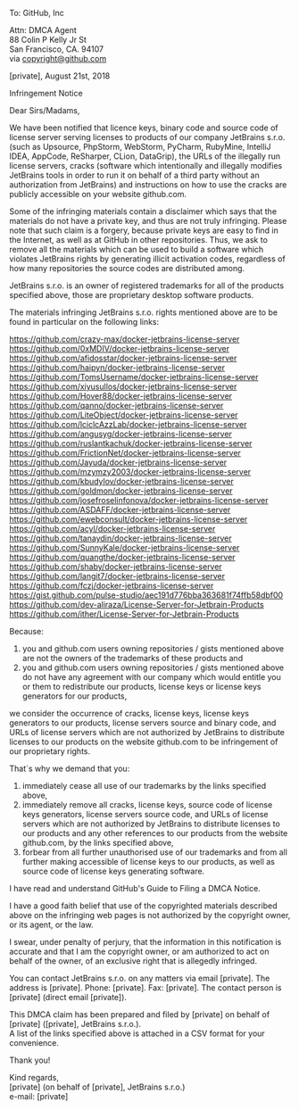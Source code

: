 To: GitHub, Inc

Attn: DMCA Agent  
88 Colin P Kelly Jr St  
San Francisco, CA. 94107  
via copyright@github.com

[private], August 21st, 2018 

Infringement Notice

Dear Sirs/Madams,

We have been notified that licence keys, binary code and source code of license server serving
licenses to products of our company JetBrains s.r.o. (such as
Upsource, PhpStorm, WebStorm, PyCharm, RubyMine, IntelliJ IDEA, AppCode, ReSharper, CLion,
DataGrip), the URLs of the illegally run license servers,
cracks (software which intentionally and illegally modifies JetBrains tools in order to run it on
behalf of a third party without an authorization from JetBrains)
and instructions on how to use the cracks are publicly accessible on your website github.com.

Some of the infringing materials contain a disclaimer which says that the materials do not have a
private key, and thus are not truly infringing. Please note that such claim is a forgery, because
private keys are easy to find in the Internet, as well as at GitHub in other repositories. Thus, we
ask to remove all the materials which can be used to build a software which violates JetBrains
rights by generating illicit activation codes, regardless of how many repositories the source codes
are distributed among.

JetBrains s.r.o. is an owner of registered trademarks for all of the products specified above, those
are proprietary desktop software products.

The materials infringing JetBrains s.r.o. rights mentioned above are to be found in particular on
the following links:

https://github.com/crazy-max/docker-jetbrains-license-server  
https://github.com/0xMDIV/docker-jetbrains-license-server  
https://github.com/afidosstar/docker-jetbrains-license-server  
https://github.com/haipyn/docker-jetbrains-license-server  
https://github.com/TomsUsername/docker-jetbrains-license-server  
https://github.com/xiyusullos/docker-jetbrains-license-server  
https://github.com/Hover88/docker-jetbrains-license-server  
https://github.com/qanno/docker-jetbrains-license-server  
https://github.com/LiteObject/docker-jetbrains-license-server  
https://github.com/lciclcAzzLab/docker-jetbrains-license-server  
https://github.com/angusyg/docker-jetbrains-license-server  
https://github.com/ruslantkachuk/docker-jetbrains-license-server  
https://github.com/FrictionNet/docker-jetbrains-license-server  
https://github.com/Jayuda/docker-jetbrains-license-server  
https://github.com/mzymzy2003/docker-jetbrains-license-server  
https://github.com/kbudylov/docker-jetbrains-license-server  
https://github.com/goldmon/docker-jetbrains-license-server  
https://github.com/josefroselinfonova/docker-jetbrains-license-server  
https://github.com/ASDAFF/docker-jetbrains-license-server  
https://github.com/ewebconsult/docker-jetbrains-license-server  
https://github.com/acyl/docker-jetbrains-license-server  
https://github.com/tanaydin/docker-jetbrains-license-server  
https://github.com/SunnyKale/docker-jetbrains-license-server  
https://github.com/quangthe/docker-jetbrains-license-server  
https://github.com/shaby/docker-jetbrains-license-server  
https://github.com/langit7/docker-jetbrains-license-server  
https://github.com/fczj/docker-jetbrains-license-server  
https://gist.github.com/pulse-studio/aec191d776bba363681f74ffb58dbf00  
https://github.com/dev-aliraza/License-Server-for-Jetbrain-Products  
https://github.com/ither/License-Server-for-Jetbrain-Products  

Because:  
1) you and github.com users owning repositories / gists mentioned above are not the owners of the
trademarks of these products and  
2) you and github.com users owning repositories / gists mentioned above do not have any agreement
with our company which would entitle you or them to redistribute our products, license keys or
license keys generators for our products,

we consider the occurrence of cracks, license keys, license keys generators to our products, license
servers
source and binary code, and URLs of license servers which are not authorized by JetBrains to distribute
licenses to our products on the website github.com to be infringement of our proprietary rights.

That´s why we demand that you:   
1) immediately cease all use of our trademarks by the links specified above,  
2) immediately remove all cracks, license keys, source code of license keys generators, license servers
source code, and URLs of license servers which are not authorized by JetBrains to distribute
licenses to our products and any other references to our products from the website github.com, by
the links specified above,  
3) forbear from all further unauthorised use of our trademarks and from all further making
accessible of license keys to our products, as well as source code of license keys generating software.

I have read and understand GitHub's Guide to Filing a DMCA Notice.

I have a good faith belief that use of the copyrighted materials described above on the infringing
web pages is not authorized by the copyright owner, or its agent, or the law.

I swear, under penalty of perjury, that the information in this notification is accurate and that I
am the copyright owner, or am authorized to act on behalf of the owner, of an exclusive right that
is allegedly infringed.

You can contact JetBrains s.r.o. on any matters via email [private]. The address is [private]. Phone: [private]. Fax: [private]. The contact person is [private] (direct email
[private]).

This DMCA claim has been prepared and filed by [private] on behalf of [private]
([private], JetBrains s.r.o.).  
A list of the links specified above is attached in a CSV format for your convenience.

Thank you!

Kind regards,  
[private] (on behalf of [private], JetBrains s.r.o.)  
e-mail: [private]
